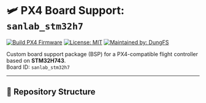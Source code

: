 # 🛩 PX4 Board Support: `sanlab_stm32h7`

[![Build PX4 Firmware](https://img.shields.io/badge/PX4-v1.14-blue.svg)](https://github.com/PX4/PX4-Autopilot/releases/tag/v1.14.0)
[![License: MIT](https://img.shields.io/badge/License-MIT-green.svg)](https://opensource.org/licenses/MIT)
[![Maintained by: DungFS](https://img.shields.io/badge/Maintainer-DungFS-blueviolet)](https://github.com/DungFS)

Custom board support package (BSP) for a PX4-compatible flight controller based on **STM32H743**.  
Board ID: `sanlab_stm32h7`

---

## 📁 Repository Structure


